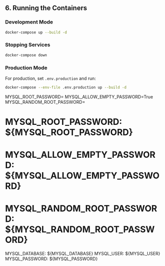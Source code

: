 


## 6. Running the Containers
### Development Mode
```bash
docker-compose up --build -d
```
### Stopping Services
```bash
docker-compose down
```
### Production Mode
For production, set `.env.production` and run:
```bash
docker-compose --env-file .env.production up --build -d
```

MYSQL_ROOT_PASSWORD=
MYSQL_ALLOW_EMPTY_PASSWORD=True
MYSQL_RANDOM_ROOT_PASSWORD=

# MYSQL_ROOT_PASSWORD: ${MYSQL_ROOT_PASSWORD}
# MYSQL_ALLOW_EMPTY_PASSWORD: ${MYSQL_ALLOW_EMPTY_PASSWORD}
# MYSQL_RANDOM_ROOT_PASSWORD: ${MYSQL_RANDOM_ROOT_PASSWORD}
MYSQL_DATABASE: ${MYSQL_DATABASE}
MYSQL_USER: ${MYSQL_USER}
MYSQL_PASSWORD: ${MYSQL_PASSWORD}